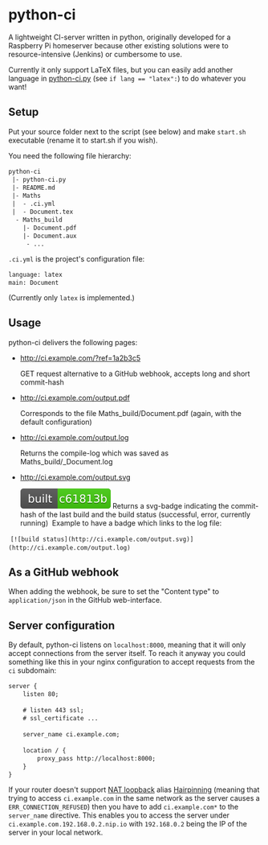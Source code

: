 # python-ci

A lightweight CI-server written in python, originally developed for a Raspberry Pi homeserver because other existing solutions were to resource-intensive (Jenkins) or cumbersome to use.

Currently it only support LaTeX files, but you can easily add another language in [python-ci.py](python-ci.py) (see `if lang == "latex":`) to do whatever you want!

## Setup

Put your source folder next to the script (see below) and make `start.sh` executable (rename it to start.sh if you wish).

You need the following file hierarchy:

	python-ci
	 |- python-ci.py
	 |- README.md
	 |- Maths
	 |  - .ci.yml
	 |  - Document.tex
	  - Maths_build
	    |- Document.pdf
	    |- Document.aux
	     - ...
		 

`.ci.yml` is the project's configuration file:

	language: latex
	main: Document

(Currently only `latex` is implemented.)

## Usage

python-ci delivers the following pages:
- http://ci.example.com/?ref=1a2b3c5
  
  GET request alternative to a GitHub webhook, accepts long and short commit-hash
- http://ci.example.com/output.pdf

  Corresponds to the file Maths_build/Document.pdf (again, with the default configuration)
- http://ci.example.com/output.log

  Returns the compile-log which was saved as Maths_build/_Document.log
- http://ci.example.com/output.svg

  ![badge example](example_badge.svg) Returns a svg-badge indicating the commit-hash of the last build and the build status (successful, error, currently running)
  Example to have a badge which links to the log file:
  
  `[![build status](http://ci.example.com/output.svg)](http://ci.example.com/output.log)`

## As a GitHub webhook

When adding the webhook, be sure to set the "Content type" to `application/json` in the GitHub web-interface.

## Server configuration

By default, python-ci listens on `localhost:8000`, meaning that it will only accept connections from the server itself. To reach it anyway you could something like this in your nginx configuration to accept requests from the `ci` subdomain:


	server {
		listen 80;
	
		# listen 443 ssl;
		# ssl_certificate ...
	
		server_name	ci.example.com;
	
		location / {
			proxy_pass http://localhost:8000;
		}
	}

If your router doesn't support [NAT loopback](https://en.wikipedia.org/wiki/NAT_loopback) alias [Hairpinning](https://en.wikipedia.org/wiki/Hairpinning) (meaning that trying to access `ci.example.com` in the same network as the server causes a `ERR_CONNECTION_REFUSED`) then you have to add `ci.example.com*` to the `server_name` directive. This enables you to access the server under `ci.example.com.192.168.0.2.nip.io` with `192.168.0.2` being the IP of the server in your local network.

